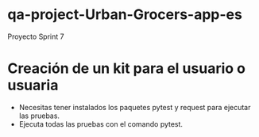 # qa-project-Urban-Grocers-app-es
Proyecto Sprint 7

# Creación de un kit para el usuario o usuaria
- Necesitas tener instalados los paquetes pytest y request para ejecutar las pruebas.
- Ejecuta todas las pruebas con el comando pytest.